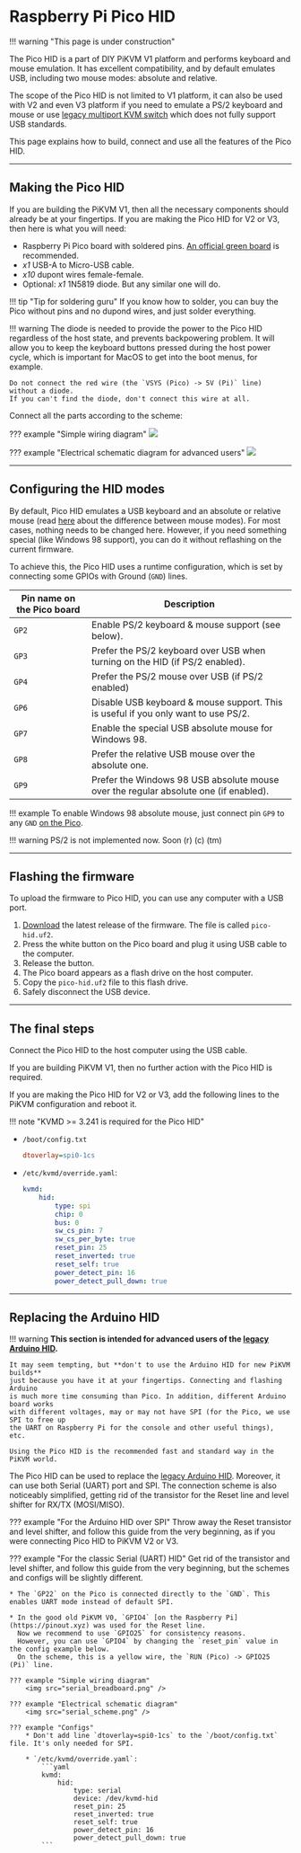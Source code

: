 # Raspberry Pi Pico HID

!!! warning "This page is under construction"

The Pico HID is a part of DIY PiKVM V1 platform and performs keyboard and mouse emulation.
It has excellent compatibility, and by default emulates USB, including two mouse modes: absolute and relative.

The scope of the Pico HID is not limited to V1 platform, it can also be used with V2 and even V3 platform
if you need to emulate a PS/2 keyboard and mouse or use [legacy multiport KVM switch](https://github.com/pikvm/pikvm/issues/7)
which does not fully support USB standards.

This page explains how to build, connect and use all the features of the Pico HID.


-----
## Making the Pico HID

If you are building the PiKVM V1, then all the necessary components should already be at your fingertips.
If you are making the Pico HID for V2 or V3, then here is what you will need:

* Raspberry Pi Pico board with soldered pins. [An official green board](https://pico.pinout.xyz) is recommended.
* *x1* USB-A to Micro-USB cable.
* *x10* dupont wires female-female.
* Optional: *x1* 1N5819 diode. But any similar one will do.

!!! tip "Tip for soldering guru"
    If you know how to solder, you can buy the Pico without pins and no dupond wires, and just solder everything.

!!! warning
    The diode is needed to provide the power to the Pico HID regardless of the host state,
    and prevents backpowering problem. It will allow you to keep the keyboard buttons pressed
    during the host power cycle, which is important for MacOS to get into the boot menus, for example.

    Do not connect the red wire (the `VSYS (Pico) -> 5V (Pi)` line) without a diode.
    If you can't find the diode, don't connect this wire at all.

Connect all the parts according to the scheme:

??? example "Simple wiring diagram"
    <img src="basic_breadboard.png" />

??? example "Electrical schematic diagram for advanced users"
    <img src="basic_scheme.png" />


-----
## Configuring the HID modes

By default, Pico HID emulates a USB keyboard and an absolute or relative mouse
(read [here](mouse.md) about the difference between mouse modes).
For most cases, nothing needs to be changed here. However, if you need something special
(like Windows 98 support), you can do it without reflashing on the current firmware.

To achieve this, the Pico HID uses a runtime configuration, which is set by connecting
some GPIOs with Ground (`GND`) lines.

| Pin name on the Pico board | Description |
|----------|-------------|
| `GP2`    | Enable PS/2 keyboard & mouse support (see below). |
| `GP3`    | Prefer the PS/2 keyboard over USB when turning on the HID (if PS/2 enabled). |
| `GP4`    | Prefer the PS/2 mouse over USB (if PS/2 enabled) |
| `GP6`    | Disable USB keyboard & mouse support. This is useful if you only want to use PS/2. |
| `GP7`    | Enable the special USB absolute mouse for Windows 98. |
| `GP8`    | Prefer the relative USB mouse over the absolute one. |
| `GP9`    | Prefer the Windows 98 USB absolute mouse over the regular absolute one (if enabled). |

!!! example
    To enable Windows 98 absolute mouse, just connect pin `GP9` to any `GND` [on the Pico](https://pico.pinout.xyz).

!!! warning
    PS/2 is not implemented now. Soon (r) (c) (tm)


-----
## Flashing the firmware

To upload the firmware to Pico HID, you can use any computer with a USB port.

1. [Download](https://github.com/pikvm/kvmd/releases) the latest release of the firmware. The file is called `pico-hid.uf2`.
2. Press the white button on the Pico board and plug it using USB cable to the computer.
3. Release the button.
4. The Pico board appears as a flash drive on the host computer.
5. Copy the `pico-hid.uf2` file to this flash drive.
6. Safely disconnect the USB device.


-----
## The final steps

Connect the Pico HID to the host computer using the USB cable.

If you are building PiKVM V1, then no further action with the Pico HID is required.

If you are making the Pico HID for V2 or V3, add the following lines to the PiKVM configuration and reboot it.

!!! note "KVMD >= 3.241 is required for the Pico HID"

* `/boot/config.txt`
    ```ini
    dtoverlay=spi0-1cs
    ```

* `/etc/kvmd/override.yaml`:
    ```yaml
    kvmd:
        hid:
            type: spi
            chip: 0
            bus: 0
            sw_cs_pin: 7
            sw_cs_per_byte: true
            reset_pin: 25
            reset_inverted: true
            reset_self: true
            power_detect_pin: 16
            power_detect_pull_down: true
    ```


-----
## Replacing the Arduino HID

!!! warning
    **This section is intended for advanced users of the [legacy Arduino HID](arduino_hid.md).**

    It may seem tempting, but **don't to use the Arduino HID for new PiKVM builds**
    just because you have it at your fingertips. Connecting and flashing Arduino
    is much more time consuming than Pico. In addition, different Arduino board works
    with different voltages, may or may not have SPI (for the Pico, we use SPI to free up
    the UART on Raspberry Pi for the console and other useful things), etc.

    Using the Pico HID is the recommended fast and standard way in the PiKVM world.

The Pico HID can be used to replace the [legacy Arduino HID](arduino_hid.md).
Moreover, it can use both Serial (UART) port and SPI. The connection scheme is also noticeably simplified,
getting rid of the transistor for the Reset line and level shifter for RX/TX (MOSI/MISO).

??? example "For the Arduino HID over SPI"
    Throw away the Reset transistor and level shifter, and follow this guide
    from the very beginning, as if you were connecting Pico HID to PiKVM V2 or V3.

??? example "For the classic Serial (UART) HID"
    Get rid of the transistor and level shifter, and follow this guide
    from the very beginning, but the schemes and configs will be slightly different.

    * The `GP22` on the Pico is connected directly to the `GND`. This enables UART mode instead of default SPI.

    * In the good old PiKVM V0, `GPIO4` [on the Raspberry Pi](https://pinout.xyz) was used for the Reset line.
      Now we recommend to use `GPIO25` for consistency reasons.
      However, you can use `GPIO4` by changing the `reset_pin` value in the config example below.
      On the scheme, this is a yellow wire, the `RUN (Pico) -> GPIO25 (Pi)` line.

    ??? example "Simple wiring diagram"
        <img src="serial_breadboard.png" />

    ??? example "Electrical schematic diagram"
        <img src="serial_scheme.png" />

    ??? example "Configs"
        * Don't add line `dtoverlay=spi0-1cs` to the `/boot/config.txt` file. It's only needed for SPI.

        * `/etc/kvmd/override.yaml`:
            ```yaml
            kvmd:
                hid:
                    type: serial
                    device: /dev/kvmd-hid
                    reset_pin: 25
                    reset_inverted: true
                    reset_self: true
                    power_detect_pin: 16
                    power_detect_pull_down: true
            ```
